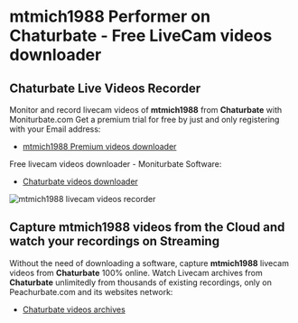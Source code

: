 # mtmich1988 Performer on Chaturbate - Free LiveCam videos downloader

## Chaturbate Live Videos Recorder

Monitor and record livecam videos of **mtmich1988** from **Chaturbate** with Moniturbate.com
Get a premium trial for free by just and only registering with your Email address:
* [mtmich1988 Premium videos downloader](https://moniturbate.com/request-demo-licence-key.html)

Free livecam videos downloader - Moniturbate Software:
* [Chaturbate videos downloader](https://moniturbate.com/moniturbate-download-software.html)

![mtmich1988 livecam videos recorder](https://peachurnet.com/templates/moniturbate-software.png)


## Capture mtmich1988 videos from the Cloud and watch your recordings on Streaming

Without the need of downloading a software, capture **mtmich1988** livecam videos from **Chaturbate** 100% online.
Watch Livecam archives from **Chaturbate** unlimitedly from thousands of existing recordings, only on Peachurbate.com and its websites network:
* [Chaturbate videos archives](https://peachurnet.com/)